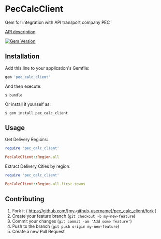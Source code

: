 # PecCalcClient

Gem for integration with API transport company PEC

[API description](http://pecom.ru/business/developers/api_public/)

[![Gem Version](https://badge.fury.io/rb/pec_calc_client.svg)](https://badge.fury.io/rb/pec_calc_client)
## Installation

Add this line to your application's Gemfile:

```ruby
gem 'pec_calc_client'
```

And then execute:

    $ bundle

Or install it yourself as:

    $ gem install pec_calc_client

## Usage

Get Delivery Regions: 

```ruby
require 'pec_calc_client'

PecCalcClient::Region.all
```
Extract Delivery Cities by region: 

```ruby
require 'pec_calc_client'

PecCalcClient::Region.all.first.towns
```

## Contributing

1. Fork it ( https://github.com/[my-github-username]/pec_calc_client/fork )
2. Create your feature branch (`git checkout -b my-new-feature`)
3. Commit your changes (`git commit -am 'Add some feature'`)
4. Push to the branch (`git push origin my-new-feature`)
5. Create a new Pull Request
